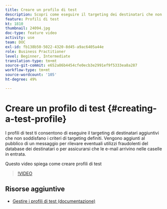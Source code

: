 ```yaml
---
title: Creare un profilo di test
description: Scopri come eseguire il targeting dei destinatari che non soddisfano i criteri di targeting definiti per rilevare eventuali utilizzi fraudolenti del database dei destinatari o per assicurarsi che le e-mail arrivino nelle caselle in entrata.
feature: Profili di test
kt: 1810
thumbnail: 24094.jpg
doc-type: feature video
activity: use
team: DOC
exl-id: fb138b50-5022-4320-8d45-a9ac6405a44e
role: Business Practitioner
level: Beginner, Intermediate
translation-type: tm+mt
source-git-commit: e652a86b4454cfe0ecb3e2991ef9f5333ea8a287
workflow-type: tm+mt
source-wordcount: '105'
ht-degree: 49%

---
```


# Creare un profilo di test {#creating-a-test-profile}

I profili di test ti consentono di eseguire il targeting di destinatari aggiuntivi che non soddisfano i criteri di targeting definiti. Vengono aggiunti al pubblico di un messaggio per rilevare eventuali utilizzi fraudolenti del database dei destinatari o per assicurarsi che le e-mail arrivino nelle caselle in entrata.

Questo video spiega come creare profili di test

>[!VIDEO](https://video.tv.adobe.com/v/24094?quality=12)

## Risorse aggiuntive

* [Gestire i profili di test (documentazione)](https://experienceleague.adobe.com/docs/campaign-standard/using/profiles-and-audiences/managing-profiles/managing-test-profiles.html)
